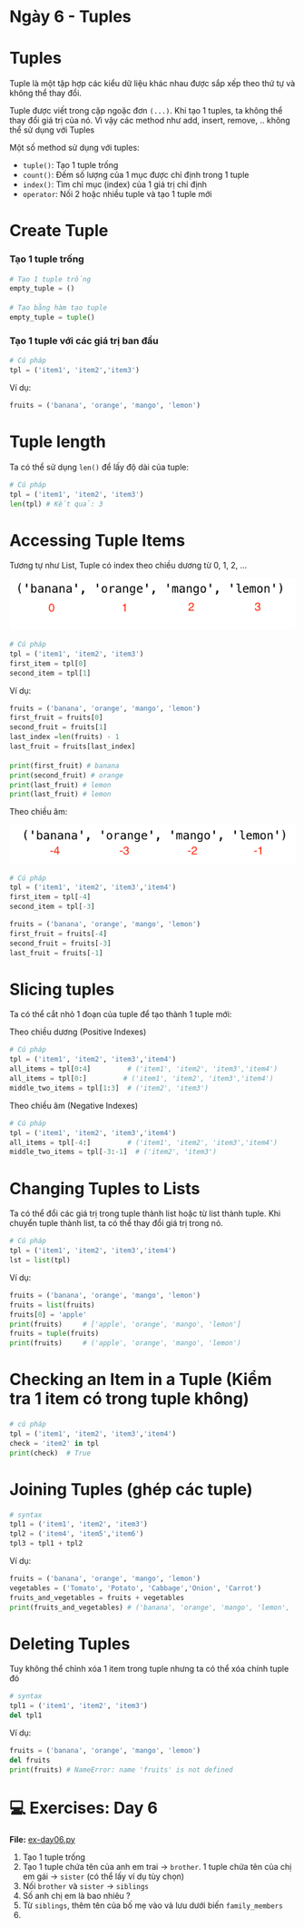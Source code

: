 # Ngày 6 - Tuples

# Tuples
Tuple là một tập hợp các kiểu dữ liệu khác nhau được sắp xếp theo thứ tự và không thể thay đổi. 

Tuple được viết trong cặp ngoặc đơn `(...)`. Khi tạo 1 tuples, ta không thể thay đổi giá trị của nó. Vì vậy các method như add, insert, remove, .. không thể sử dụng với Tuples

Một số method sử dụng với tuples:

- `tuple()`: Tạo 1 tuple trống
- `count()`: Đếm số lượng của 1 mục được chỉ định trong 1 tuple
- `index()`: Tìm chỉ mục (index) của 1 giá trị chỉ định
- `operator`: Nối 2 hoặc nhiều tuple và tạo 1 tuple mới


# Create Tuple
### Tạo 1 tuple trống
```py
# Tạo 1 tuple trống
empty_tuple = ()

# Tạo bằng hàm tạo tuple
empty_tuple = tuple()
```

### Tạo 1 tuple với các giá trị ban đầu
```py
# Cú pháp
tpl = ('item1', 'item2','item3')
```

Ví dụ:
```py
fruits = ('banana', 'orange', 'mango', 'lemon')
```

# Tuple length
Ta có thể sử dụng `len()` để lấy độ dài của tuple:
```py
# Cú pháp
tpl = ('item1', 'item2', 'item3')
len(tpl) # Kết quả: 3
```

# Accessing Tuple Items
Tương tự như List, Tuple có index theo chiều dương từ 0, 1, 2, ...

<img src="..\image\day06\Screenshot_1.png">

```py
# Cú pháp
tpl = ('item1', 'item2', 'item3')
first_item = tpl[0]
second_item = tpl[1]
```

Ví dụ:
```py
fruits = ('banana', 'orange', 'mango', 'lemon')
first_fruit = fruits[0]
second_fruit = fruits[1]
last_index =len(fruits) - 1
last_fruit = fruits[last_index]

print(first_fruit) # banana
print(second_fruit) # orange
print(last_fruit) # lemon
print(last_fruit) # lemon
```

Theo chiều âm:

<img src="..\image\day06\Screenshot_2.png">

```py
# Cú pháp
tpl = ('item1', 'item2', 'item3','item4')
first_item = tpl[-4]
second_item = tpl[-3]
```

```py
fruits = ('banana', 'orange', 'mango', 'lemon')
first_fruit = fruits[-4]
second_fruit = fruits[-3]
last_fruit = fruits[-1]
```

# Slicing tuples
Ta có thể cắt nhỏ 1 đoạn của tuple để tạo thành 1 tuple mới:

Theo chiều dương (Positive Indexes)
```py
# Cú pháp
tpl = ('item1', 'item2', 'item3','item4')
all_items = tpl[0:4]         # ('item1', 'item2', 'item3','item4')
all_items = tpl[0:]         # ('item1', 'item2', 'item3','item4')
middle_two_items = tpl[1:3]  # ('item2', 'item3')
```

Theo chiều âm (Negative Indexes)
```py
# Cú pháp
tpl = ('item1', 'item2', 'item3','item4')
all_items = tpl[-4:]         # ('item1', 'item2', 'item3','item4')
middle_two_items = tpl[-3:-1]  # ('item2', 'item3')
```

# Changing Tuples to Lists
Ta có thể đổi các giá trị trong tuple thành list hoặc từ list thành tuple. Khi chuyển tuple thành list, ta có thể thay đổi giá trị trong nó.

```py
# Cú pháp
tpl = ('item1', 'item2', 'item3','item4')
lst = list(tpl)
```

Ví dụ:
```py
fruits = ('banana', 'orange', 'mango', 'lemon')
fruits = list(fruits)
fruits[0] = 'apple'
print(fruits)     # ['apple', 'orange', 'mango', 'lemon']
fruits = tuple(fruits)
print(fruits)     # ('apple', 'orange', 'mango', 'lemon')
```

# Checking an Item in a Tuple (Kiểm tra 1 item có trong tuple không)
```py
# cú pháp
tpl = ('item1', 'item2', 'item3','item4')
check = 'item2' in tpl
print(check)  # True
```

# Joining Tuples (ghép các tuple)
```py
# syntax
tpl1 = ('item1', 'item2', 'item3')
tpl2 = ('item4', 'item5','item6')
tpl3 = tpl1 + tpl2
```

Ví dụ:
```py
fruits = ('banana', 'orange', 'mango', 'lemon')
vegetables = ('Tomato', 'Potato', 'Cabbage','Onion', 'Carrot')
fruits_and_vegetables = fruits + vegetables
print(fruits_and_vegetables) # ('banana', 'orange', 'mango', 'lemon', 'Tomato', 'Potato', 'Cabbage', 'Onion', 'Carrot')
```

# Deleting Tuples
Tuy không thể chỉnh xóa 1 item trong tuple nhưng ta có thể xóa chính tuple đó
```py
# syntax
tpl1 = ('item1', 'item2', 'item3')
del tpl1
```

Ví dụ:
```py
fruits = ('banana', 'orange', 'mango', 'lemon')
del fruits
print(fruits) # NameError: name 'fruits' is not defined
```

# 💻 Exercises: Day 6
**File:** [ex-day06.py](./ex-day06.py)

1. Tạo 1 tuple trống
2. Tạo 1 tuple chứa tên của anh em trai -> `brother`. 1 tuple chứa tên của chị em gái -> `sister` (có thể lấy ví dụ tùy chọn)
3. Nối `brother` và `sister` -> `siblings`
4. Số anh chị em là bao nhiêu ?
5. Từ `siblings`, thêm tên của bố mẹ vào và lưu dưới biến `family_members`
6. 